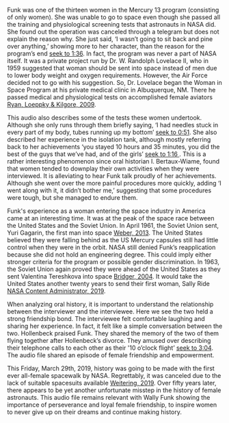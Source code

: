 Funk was one of the thirteen women in the Mercury 13 program (consisting of only women). She was unable to go to space even though she passed all the training and physiological screening tests that astronauts in NASA did. She found out the operation was canceled through a telegram but does not explain the reason why. She just said, ‘I wasn’t going to sit back and pine over anything,’ showing more to her character, than the reason for the program’s end <a href="#" onclick="javascript:seek(96)"> seek to 1:36</a>. In fact, the program was never a part of NASA itself. It was a private project run by Dr. W. Randolph Lovelace II, who in 1959 suggested that woman should be sent into space instead of men due to lower body weight and oxygen requirements. However, the Air Force decided not to go with his suggestion. So, Dr. Lovelace began the Woman in Space Program at his private medical clinic in Albuquerque, NM. There he passed medical and physiological tests on accomplished female aviators [Ryan, Loeppky & Kilgore, 2009](https://www.physiology.org/doi/full/10.1152/advan.00034.2009).

This audio also describes some of the tests these women undertook. Although she only runs through them briefly saying, ‘I had needles stuck in every part of my body, tubes running up my bottom’ <a href="#" onclick="javascript:seek(51)"> seek to 0:51</a>. She also described her experience in the isolation tank, although mostly referring back to her achievements ‘you stayed 10 hours and 35 minutes, you did the best of the guys that we’ve had, and of the girls’ <a href="#" onclick="javascript:seek(76)"> seek to 1:16 </a>. This is a rather interesting phenomenon since oral historian I. Bertaux-Wiame, found that women tended to downplay their own activities when they were interviewed. It is alleviating to hear Funk talk proudly of her achievements. Although she went over the more painful procedures more quickly, adding ‘I went along with it, it didn’t bother me,’ suggesting that some procedures were tough, but she managed to endure them.

Funk's experience as a woman entering the space industry in America came at an interesting time. It was at the peak of the space race between the United States and the Soviet Union. In April 1961, the Soviet Union sent, Yuri Gagarin, the first man into space [Weber, 2013]( https://pdf.sciencedirectassets.com/271447/1-s2.0-S0094576513X00116/1-s2.0-S0094576512001531/main.pdf?x-amz-security-token=AgoJb3JpZ2luX2VjEGQaCXVzLWVhc3QtMSJHMEUCIQC%2BUFjHarefKUZ4Ult9F5MoU05EYJRHlxd28%2FDb9kOwSAIgHQMvT7ebeUqhiWyjrWHmJAzvXuP9w5t5n7f%2BiAmTSSwq2gMIHRACGgwwNTkwMDM1NDY4NjUiDMX47oRiyN3a7HGquyq3A57jpucmc7UiRigmrTyJNGQxtk%2FxkQDZLJ4lrLJgr8IxLjCj0iEr4BQvlwp4hYSpbwwf%2FT6A8lEGQVZYJ2Ka9pmLOFF3qLN80WFvl5UedGd1BpGSZJjV0Y9vpDttSLoNdJYCP0WBw%2BzciH7vXa8ULUSGYO4iqRt9C9HXOsfedBhB7bzhtMC63YR7r3w37zZQSvpr%2F7n82I9aemCjrxgMk1FITeGakO9hMRLIjGnXGof5org6QqqGZvt5YLQlBTnKfClTlIXpSK9iN1JGahC%2F0y2OxXSH5wAUihSBbyGrVv0JvkqGkBg%2BK%2Bur47%2Bax0%2F49IbRpIMZyfIXGNAyUD9%2B6ZX0HifHbaHUnvvWNHCXVVCwlDr2YsGeU0y6N4jHsf5vtZOFCf2%2BinM52OcngkUVtx0gFKcmsoCwrK%2BJuhkhr95FhGMSy2jFUEXRsvIHU7UglxP9lYPkDXvWL2Q4rS2gHxDFwe%2F8rujDm82IptV9Adxaxdq2kwS3umOMvrg2d%2FFe1JXCZNbbrrHRRW0k70OEv7Ft%2BRzkuRPr8q7l6fUs2whcyNLudVLNSdpU3djHqXNZrr3uNIomfZwwwJ%2Fv5AU6tAFLHhxJyWuVPvufzWF1wKNEGLsYUvN1wr%2BskIHsESCILtMLzEy7HKEA8UUNyS20mMrgsnS3Oy8T%2Bg2cusbM%2FSh30zYT8UJ781r8ghTmJQYyc%2FWlDgeODDKjg9KYF6O35kwlIzq75Dv4xAIS2u8xV2VkTGRcZzq7pR29Y4SgyWaoG3cmIOgRHkMMmNZ6OFYfYGjEMzSqqGr6f2zD3258tEF%2FPD9FaSoQyLHY1p1cuL8sr3o4qDU%3D&AWSAccessKeyId=ASIAQ3PHCVTYT6DYZGBC&Expires=1553718917&Signature=hoOIjeAu78B0SmLCLwaUMSeb5a4%3D&hash=388d6666b88404f070cebd65d4f785760460a6ec97eec441700e9e7f871fabf6&host=68042c943591013ac2b2430a89b270f6af2c76d8dfd086a07176afe7c76c2c61&pii=S0094576512001531&tid=spdf-232ae203-e6bd-451c-8d75-0e0f6c3aa73a&sid=56fb01be623c7540d1682c655d86aacd6485gxrqa&type=client). The United States believed they were falling behind as the US Mercury capsules still had little control when they were in the orbit. NASA still denied Funk’s reapplication because she did not hold an engineering degree. This could imply either stronger criteria for the program or possible gender discrimination. In 1963, the Soviet Union again proved they were ahead of the United States as they sent Valentina Tereshkova into space [Bridger, 2004](https://link.springer.com/chapter/10.1057/9780230523432_12). It would take the United States another twenty years to send their first woman, Sally Ride [NASA Content Administrator, 2019](https://www.nasa.gov/multimedia/imagegallery/image_feature_2533.html).

When analyzing oral history, it is important to understand the relationship between the interviewer and the interviewee. Here we see the two held a strong friendship bond. The interviewee felt comfortable laughing and sharing her experience. In fact, it felt like a simple conversation between the two. Hollenbeck praised Funk. They shared the memory of the two of them flying together after Hollenbeck’s divorce. They amused over describing their telephone calls to each other as their '10 o’clock flight’ <a href="#" onclick="javascript:seek(184)"> seek to 3:04</a>. The audio file shared an episode of female friendship and empowerment.

This Friday, March 29th, 2019, history was going to be made with the first ever all-female spacewalk by NASA. Regrettably, it was canceled due to the lack of suitable spacesuits available [Weitering, 2019](https://www.space.com/no-all-female-spacewalk-nasa-says.html). Over fifty years later, there appears to be yet another unfortunate misstep in the history of female astronauts. This audio file remains relevant with Wally Funk showing the importance of perseverance and loyal female friendship, to inspire women to never give up on their dreams and continue making history.







